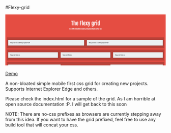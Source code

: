 #Flexy-grid

<img src="screen.png" title="screenshot of grid" />

<p><a href="http://codeskills.io/flexy-grid/">Demo</a></p>

A non-bloated simple mobile first css grid for creating new projects. Supports Internet Explorer Edge and others.

Please check the index.html for a sample of the grid. As I am horrible at open source documentation :P. I will get back to this soon

NOTE: There are no-css prefixes as browsers are currently stepping away from this idea. If you want to have the grid prefixed, feel free to use any build tool that will concat your css.
